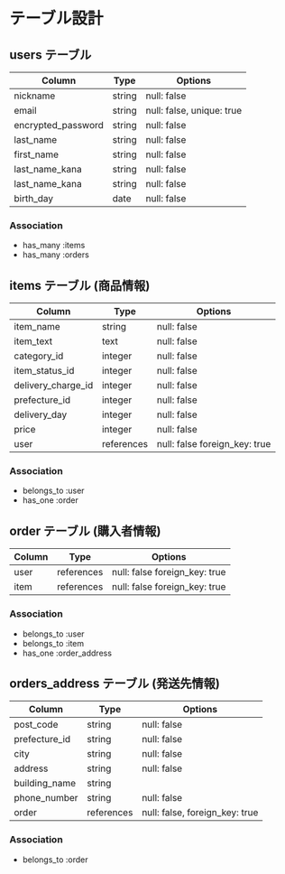 # テーブル設計

## users テーブル

| Column             | Type   | Options                   |
| ------------------ | ------ | -----------------------   |
| nickname           | string | null: false               |
| email              | string | null: false, unique: true |
| encrypted_password | string | null: false               |
| last_name          | string | null: false               |
| first_name         | string | null: false               |
| last_name_kana     | string | null: false               |
| last_name_kana     | string | null: false               |
| birth_day          | date   | null: false               |

### Association

- has_many :items
- has_many :orders

## items テーブル (商品情報)

| Column                 | Type       | Options                       |
| ----------------       | ------     | -----------------             |
| item_name              | string     | null: false                   |
| item_text              | text       | null: false                   |
| category_id            | integer    | null: false                   |
| item_status_id         | integer    | null: false                   |
| delivery_charge_id     | integer    | null: false                   |
| prefecture_id          | integer    | null: false                   |
| delivery_day           | integer    | null: false                   |
| price                  | integer    | null: false                   |
| user                   | references | null: false foreign_key: true |


### Association

- belongs_to :user
- has_one :order

## order テーブル (購入者情報)

| Column         | Type       | Options                           |
| ----------     | ------     | --------------------------------- |
| user           | references | null: false foreign_key: true     |
| item           | references | null: false foreign_key: true     |


### Association

- belongs_to :user
- belongs_to :item
- has_one :order_address


## orders_address テーブル (発送先情報)

| Column          | Type       | Options                        |
| ------------    | ---------- | ------------------------------ |
| post_code       | string     | null: false                    |
| prefecture_id   | string     | null: false                    |
| city            | string     | null: false                    |
| address         | string     | null: false                    |
| building_name   | string     | 　　　　　　                     |
| phone_number    | string     | null: false                    |
| order           | references | null: false, foreign_key: true |

### Association

- belongs_to :order

